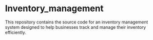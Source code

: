 # Inventory_management
This repository contains the source code for an inventory management system designed to help businesses track and manage their inventory efficiently.

